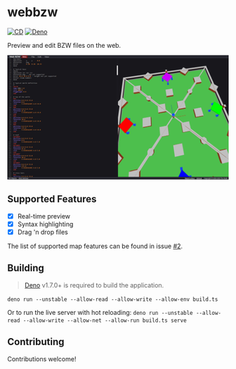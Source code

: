 # webbzw

[![CD](https://github.com/BZFlagCommunity/webbzw/workflows/CD/badge.svg)](https://github.com/BZFlagCommunity/webbzw/actions)
[![Deno](https://img.shields.io/badge/Deno-v1.7.0+-blue)](https://deno.land)

Preview and edit BZW files on the web.

![screenshot](screenshot.png)

## Supported Features

- [x] Real-time preview
- [x] Syntax highlighting
- [x] Drag 'n drop files

The list of supported map features can be found in issue [#2](https://github.com/The-Noah/webbzw/issues/2).

## Building

> [Deno](https://deno.land/) v1.7.0+ is required to build the application.

`deno run --unstable --allow-read --allow-write --allow-env build.ts`

Or to run the live server with hot reloading: `deno run --unstable --allow-read --allow-write --allow-net --allow-run build.ts serve`

## Contributing

Contributions welcome!
